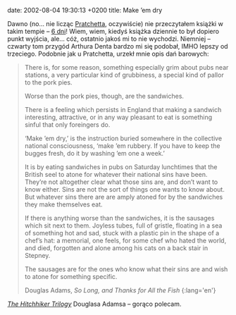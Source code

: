 date: 2002-08-04 19:30:13 +0200
title: Make ’em dry

Dawno (no… nie licząc [Pratchetta](the-maze-was-so-small 'wycinek o „Zbrojnych”'), oczywiście) nie przeczytałem książki w takim tempie – [6 dni](dont-panic 'wycinek o „Life, the Universe and Everything”')! Wiem, wiem, kiedyś książka dziennie to był dopiero punkt wyjścia, ale… cóż, ostatnio jakoś mi to nie wychodzi. Niemniej – czwarty tom przygód Arthura Denta bardzo mi się podobał, IMHO lepszy od trzeciego. Podobnie jak u Pratchetta, urzekł mnie opis dań barowych:

> There is, for some reason, something especially grim about pubs near stations, a very particular kind of grubbiness, a special kind of pallor to the pork pies.
>
> Worse than the pork pies, though, are the sandwiches.
>
> There is a feeling which persists in England that making a sandwich interesting, attractive, or in any way pleasant to eat is something sinful that only foreingers do.
>
> ‘Make ’em dry,’ is the instruction buried somewhere in the collective national consciousness, ‘make ’em rubbery. If you have to keep the bugges fresh, do it by washing ’em one a week.’
>
> It is by eating sandwiches in pubs on Saturday lunchtimes that the British seel to atone for whatever their national sins have been. They’re not altogether clear what those sins are, and don’t want to know either. Sins are not the sort of things one wants to know about. But whatever sins there are are amply atoned for by the sandwiches they make themselves eat.
>
> If there is anything worse than the sandwiches, it is the sausages which sit next to them. Joyless tubes, full of gristle, floating in a sea of something hot and sad, stuck with a plastic pin in the shape of a chef’s hat: a memorial, one feels, for some chef who hated the world, and died, forgotten and alone among his cats on a back stair in Stepney.
>
> The sausages are for the ones who know what their sins are and wish to atone for something specific.
>
> Douglas Adams, <cite>So Long, and Thanks for All the Fish</cite>
{:lang='en'}

<cite>[The Hitchhiker Trilogy](http://www.amazon.co.uk/o/ASIN/0330316117 '…na amazon.co.uk')</cite> Douglasa Adamsa – gorąco polecam.
